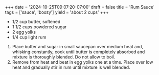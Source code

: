 +++
date = '2024-10-25T09:07:20-07:00'
draft = false
title = 'Rum Sauce'
tags = ['sauce', 'boozy']
yield = 'about 2 cups'
+++

* 1/2 cup butter, softened
* 1 1/2 cups powdered sugar
* 2 egg yolks
* 1/4 cup light rum

1. Place butter and sugar in small saucepan over medium heat and, whisking constantly, cook until butter is completely absorbed and mixture is thoroughly blended. Do not allow to boil.
2. Remove from heat and beat in egg yolks one at a time. Place over low heat and gradually stir in rum until mixture is well blended.
